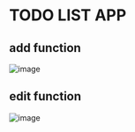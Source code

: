 # TODO LIST APP

## add function
![image](https://github.com/user-attachments/assets/8cead976-a6af-49ad-b173-df17f5b8832e)

## edit function 
![image](https://github.com/user-attachments/assets/a7164330-be12-4597-a6fd-ea799dd4c48c)
